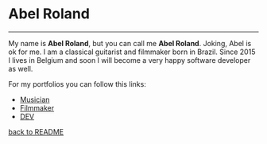 # Abel Roland

---
My name is **Abel Roland**, but you can call me **Abel Roland**. Joking, Abel is ok for me. I am a classical guitarist and filmmaker born in Brazil. Since 2015 I lives in Belgium and soon I will become a very happy software developer as well.

 For my portfolios you can follow this links:

- [Musician](https://www.youtube.com/abelroland)
- [Filmmaker](https://www.vimeo.com/abelroland)
- [DEV](https://github.com/abelroland)

[back to README](./README.md)
